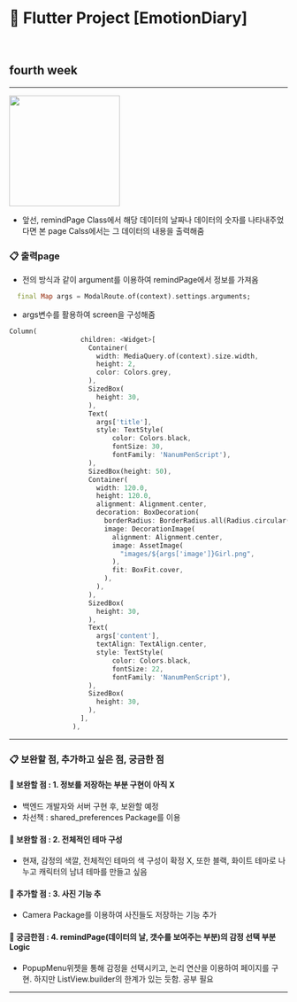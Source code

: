 # :blue_book: Flutter Project [EmotionDiary] 

<br>

## fourth week


<hr>

<img width = "200" src = ""> 

- 앞선, remindPage Class에서 해당 데이터의 날짜나 데이터의 숫자를 나타내주었다면 본 page Calss에서는 그 데이터의 내용을 출력해줌


### :clipboard: 출력page

- 전의 방식과 같이 argument를 이용하여 remindPage에서 정보를 가져옴

```dart
  final Map args = ModalRoute.of(context).settings.arguments;
```

- args변수를 활용하여 screen을 구성해줌

```dart
Column(
                  children: <Widget>[
                    Container(
                      width: MediaQuery.of(context).size.width,
                      height: 2,
                      color: Colors.grey,
                    ),
                    SizedBox(
                      height: 30,
                    ),
                    Text(
                      args['title'],
                      style: TextStyle(
                          color: Colors.black,
                          fontSize: 30,
                          fontFamily: 'NanumPenScript'),
                    ),
                    SizedBox(height: 50),
                    Container(
                      width: 120.0,
                      height: 120.0,
                      alignment: Alignment.center,
                      decoration: BoxDecoration(
                        borderRadius: BorderRadius.all(Radius.circular(16.0)),
                        image: DecorationImage(
                          alignment: Alignment.center,
                          image: AssetImage(
                            "images/${args['image']}Girl.png",
                          ),
                          fit: BoxFit.cover,
                        ),
                      ),
                    ),
                    SizedBox(
                      height: 30,
                    ),
                    Text(
                      args['content'],
                      textAlign: TextAlign.center,
                      style: TextStyle(
                          color: Colors.black,
                          fontSize: 22,
                          fontFamily: 'NanumPenScript'),
                    ),
                    SizedBox(
                      height: 30,
                    ),
                  ],
                ),
```

<hr>



### :clipboard: 보완할 점, 추가하고 싶은 점, 궁금한 점

#### :pushpin: 보완할 점 : 1. 정보를 저장하는 부분 구현이 아직 X

- 백엔드 개발자와 서버 구현 후, 보완할 예정
- 차선책 : shared_preferences Package를 이용


#### :pushpin: 보완할 점 : 2. 전체적인 테마 구성

- 현재, 감정의 색깔, 전체적인 테마의 색 구성이 확정 X, 또한 블랙, 화이트 테마로 나누고 캐릭터의 남녀 테마를 만들고 싶음


#### :pushpin: 추가할 점 : 3. 사진 기능 추

-  Camera Package를 이용하여 사진들도 저장하는 기능 추가

#### :pushpin: 궁금한점 : 4. remindPage(데이터의 날, 갯수를 보여주는 부분)의 감정 선택 부분 Logic

- PopupMenu위젯을 통해 감정을 선택시키고, 논리 연산을 이용하여 페이지를 구현. 하지만 ListView.builder의 한계가 있는 듯함. 공부 필요

<hr>

